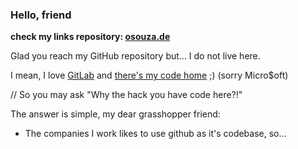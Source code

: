 ### Hello, friend

<!--
**osouza-de/osouza-de** is a ✨ _special_ ✨ repository because its `README.md` (this file) appears on your GitHub profile.

Here are some ideas to get you started:

- 🔭 I’m currently working on ...
- 🌱 I’m currently learning ...
- 👯 I’m looking to collaborate on ...
- 🤔 I’m looking for help with ...
- 💬 Ask me about ...
- 📫 How to reach me: ...
- 😄 Pronouns: ...
- ⚡ Fun fact: ...
-->
**check my links repository: [osouza.de](https://osouza.de)**

Glad you reach my GitHub repository but...
I do not live here.

I mean, I love [GitLab](https://gitlab.com) and [there's my code home](https://gitlab.com/osouza.de) ;) (sorry Micro$oft)


// So you may ask "Why the hack you have code here?!"

The answer is simple, my dear grasshopper friend:

- The companies I work likes to use github as it's codebase, so...
